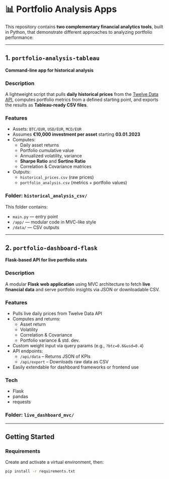 # 📊 Portfolio Analysis Apps

This repository contains **two complementary financial analytics tools**, built in Python, that demonstrate different approaches to analyzing portfolio performance:

---

## 1. `portfolio-analysis-tableau`  
**Command-line app for historical analysis**

### Description  
A lightweight script that pulls **daily historical prices** from the [Twelve Data API](https://twelvedata.com/), computes portfolio metrics from a defined starting point, and exports the results as **Tableau-ready CSV files**.

### Features
- Assets: `BTC/EUR`, `USD/EUR`, `MCD/EUR`
- Assumes **€10,000 investment per asset** starting **03.01.2023**
- Computes:
  - Daily asset returns
  - Portfolio cumulative value
  - Annualized volatility, variance
  - **Sharpe Ratio** and **Sortino Ratio**
  - Correlation & Covariance matrices
- Outputs:
  - `historical_prices.csv` (raw prices)
  - `portfolio_analysis.csv` (metrics + portfolio values)

### Folder: `historical_analysis_csv/`  
This folder contains:
- `main.py` — entry point  
- `/app/` — modular code in MVC-like style  
- `/data/` — CSV outputs

---

## 2. `portfolio-dashboard-flask`  
**Flask-based API for live portfolio stats**

### Description  
A modular **Flask web application** using MVC architecture to fetch **live financial data** and serve portfolio insights via JSON or downloadable CSV.

### Features
- Pulls live daily prices from Twelve Data API
- Computes and returns:
  - Asset return
  - Volatility
  - Correlation & Covariance
  - Portfolio variance & std. dev.
- Custom weight input via query params (e.g., `?btc=0.6&usd=0.4`)
- API endpoints:
  - `/api/data` – Returns JSON of KPIs
  - `/api/export` – Downloads raw data as CSV
- Easily extendable for dashboard frameworks or frontend use

### Tech
- Flask
- pandas
- requests

### Folder: `live_dashboard_mvc/`

---

## Getting Started

### Requirements
Create and activate a virtual environment, then:

```bash
pip install -r requirements.txt
